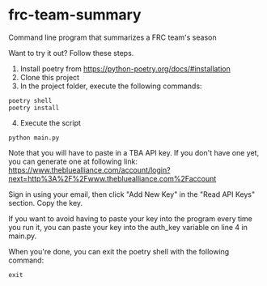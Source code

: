 # frc-team-summary
Command line program that summarizes a FRC team's season

Want to try it out? Follow these steps.
1. Install poetry from https://python-poetry.org/docs/#installation
2. Clone this project
3. In the project folder, execute the following commands:
```
poetry shell
poetry install
```
4. Execute the script
```
python main.py
```
Note that you will have to paste in a TBA API key. If you don't have one yet, you can generate one at following link: https://www.thebluealliance.com/account/login?next=http%3A%2F%2Fwww.thebluealliance.com%2Faccount

Sign in using your email, then click "Add New Key" in the "Read API Keys" section. Copy the key.

If you want to avoid having to paste your key into the program every time you run it, you can paste your key into the auth_key variable on line 4 in main.py.

When you're done, you can exit the poetry shell with the following command:
```
exit
```